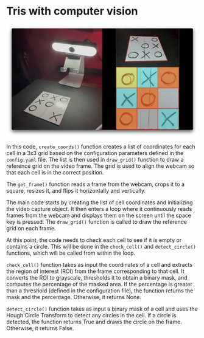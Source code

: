 # Tris with computer vision

![computer-vision](public/img/tcv.jpeg)

In this code, `create_coords()` function creates a list of coordinates for each cell in a 3x3 grid based on the configuration parameters defined in the `config.yaml` file. The list is then used in `draw_grid()` function to draw a reference grid on the video frame. The grid is used to align the webcam so that each cell is in the correct position.

The `get_frame()` function reads a frame from the webcam, crops it to a square, resizes it, and flips it horizontally and vertically.

The main code starts by creating the list of cell coordinates and initializing the video capture object. It then enters a loop where it continuously reads frames from the webcam and displays them on the screen until the space key is pressed. The `draw_grid()` function is called to draw the reference grid on each frame.

At this point, the code needs to check each cell to see if it is empty or contains a circle. This will be done in the `check_cell()` and `detect_circle()` functions, which will be called from within the loop.

`check_cell()` function takes as input the coordinates of a cell and extracts the region of interest (ROI) from the frame corresponding to that cell. It converts the ROI to grayscale, thresholds it to obtain a binary mask, and computes the percentage of the masked area. If the percentage is greater than a threshold (defined in the configuration file), the function returns the mask and the percentage. Otherwise, it returns None.

`detect_circle()` function takes as input a binary mask of a cell and uses the Hough Circle Transform to detect any circles in the cell. If a circle is detected, the function returns True and draws the circle on the frame. Otherwise, it returns False.
